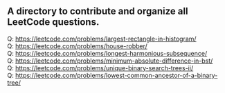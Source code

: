 ## A directory to contribute and organize all LeetCode questions.

Q: https://leetcode.com/problems/largest-rectangle-in-histogram/ <br>
Q: https://leetcode.com/problems/house-robber/ <br>
Q: https://leetcode.com/problems/longest-harmonious-subsequence/ <br>
Q: https://leetcode.com/problems/minimum-absolute-difference-in-bst/ <br>
Q: https://leetcode.com/problems/unique-binary-search-trees-ii/ <br>
Q: https://leetcode.com/problems/lowest-common-ancestor-of-a-binary-tree/ <br> 

